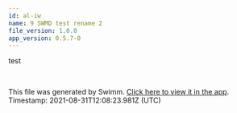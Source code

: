```yaml
---
id: al-iw
name: 9 SWMD test rename 2
file_version: 1.0.0
app_version: 0.5.7-0
---
```


test

<br/>

This file was generated by Swimm. [Click here to view it in the app](http://localhost:5000/#/repos/Z2l0aHViJTNBJTNBc3ItZXh0ZW5zaW9uJTNBJTNBZG91ZWs=/docs/al-iw). Timestamp: 2021-08-31T12:08:23.981Z (UTC)